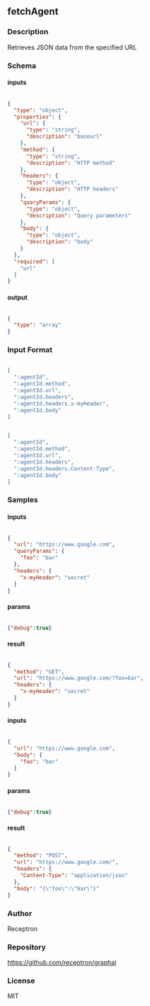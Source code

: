 ## fetchAgent

### Description

Retrieves JSON data from the specified URL

### Schema

#### inputs

```json

{
  "type": "object",
  "properties": {
    "url": {
      "type": "string",
      "description": "baseurl"
    },
    "method": {
      "type": "string",
      "description": "HTTP method"
    },
    "headers": {
      "type": "object",
      "description": "HTTP headers"
    },
    "quaryParams": {
      "type": "object",
      "description": "Query parameters"
    },
    "body": {
      "type": "object",
      "description": "body"
    }
  },
  "required": [
    "url"
  ]
}

````

#### output

```json

{
  "type": "array"
}

````

### Input Format

```json

[
  ":agentId",
  ":agentId.method",
  ":agentId.url",
  ":agentId.headers",
  ":agentId.headers.x-myHeader",
  ":agentId.body"
]

````
```json

[
  ":agentId",
  ":agentId.method",
  ":agentId.url",
  ":agentId.headers",
  ":agentId.headers.Content-Type",
  ":agentId.body"
]

````

### Samples

#### inputs

```json

{
  "url": "https://www.google.com",
  "queryParams": {
    "foo": "bar"
  },
  "headers": {
    "x-myHeader": "secret"
  }
}

````

#### params

```json

{"debug":true}

````

#### result

```json

{
  "method": "GET",
  "url": "https://www.google.com/?foo=bar",
  "headers": {
    "x-myHeader": "secret"
  }
}

````
#### inputs

```json

{
  "url": "https://www.google.com",
  "body": {
    "foo": "bar"
  }
}

````

#### params

```json

{"debug":true}

````

#### result

```json

{
  "method": "POST",
  "url": "https://www.google.com/",
  "headers": {
    "Content-Type": "application/json"
  },
  "body": "{\"foo\":\"bar\"}"
}

````

### Author

Receptron

### Repository

https://github.com/receptron/graphai


### License

MIT

